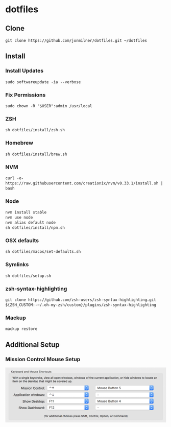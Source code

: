 # dotfiles

## Clone
```shell
git clone https://github.com/jonmilner/dotfiles.git ~/dotfiles
```

## Install

### Install Updates
```shell
sudo softwareupdate -ia --verbose
```

### Fix Permissions
```shell
sudo chown -R "$USER":admin /usr/local
```

### ZSH
```shell
sh dotfiles/install/zsh.sh
```

### Homebrew
```shell
sh dotfiles/install/brew.sh
```

### NVM
```shell
curl -o- https://raw.githubusercontent.com/creationix/nvm/v0.33.1/install.sh | bash
```

### Node
```shell
nvm install stable
nvm use node
nvm alias default node
sh dotfiles/install/npm.sh
```

### OSX defaults
```shell
sh dotfiles/macos/set-defaults.sh
```

### Symlinks
```shell
sh dotfiles/setup.sh
```

### zsh-syntax-highlighting
```shell
git clone https://github.com/zsh-users/zsh-syntax-highlighting.git ${ZSH_CUSTOM:-~/.oh-my-zsh/custom}/plugins/zsh-syntax-highlighting
```

### Mackup
```shell
mackup restore
```

## Additional Setup

### Mission Control Mouse Setup
![Mission Control Mouse Setup](mission-control-mouse-setup.png)
